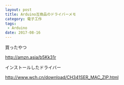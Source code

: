 ```yaml
---
layout: post
title: Arduino互換品のドライバーメモ
category: 電子工作
tags:
 - Arduino
date: 2017-08-16
---
```

買ったやつ

<http://amzn.asia/b5Kk31r>



インストールしたドライバー

<http://www.wch.cn/download/CH341SER_MAC_ZIP.html>
